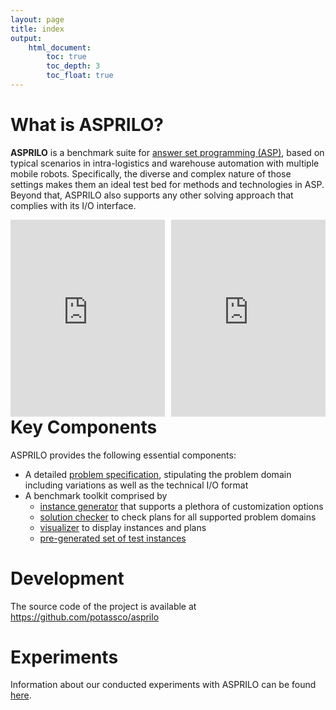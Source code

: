 ```yaml
---
layout: page
title: index
output:
    html_document:
        toc: true
        toc_depth: 3
        toc_float: true
---
```


# What is ASPRILO?

**ASPRILO** is a benchmark suite for [answer set programming
(ASP)](https://en.wikipedia.org/wiki/Answer_set_programming), based on typical scenarios in
intra-logistics and warehouse automation with multiple mobile robots. Specifically, the diverse and
complex nature of those settings makes them an ideal test bed for methods and technologies in
ASP. Beyond that, ASPRILO also supports any other solving approach that complies with its I/O
interface.

<iframe width="49%" height="315" src="https://www.youtube.com/embed/ifYKHIvdnjw" frameborder="0" allowfullscreen align="left"></iframe>
<iframe width="49%" height="315" src="https://www.youtube.com/embed/GHRwpWzL0j8" frameborder="0" allowfullscreen align="right"></iframe>

&nbsp;

# Key Components

ASPRILO provides the following essential components:

-   A detailed [problem specification](specification.md), stipulating the problem domain including variations as well as
    the technical I/O format
-   A benchmark toolkit comprised by
    - [instance generator](generator.md) that supports a plethora of customization options
    - [solution checker](checker.md) to check plans for all supported problem domains
    - [visualizer](visualizer.md) to display instances and plans
    - [pre-generated set of test instances](benchmarkset.md)

# Development

The source code of the project is available at <https://github.com/potassco/asprilo>

# Experiments

Information about our conducted experiments with ASPRILO can be found [here](experiments.md).
